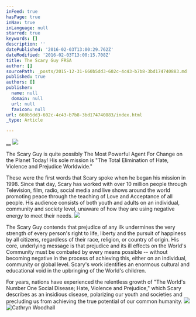 ```yaml
---
inFeed: true
hasPage: true
inNav: true
inLanguage: null
starred: true
keywords: []
description: ''
datePublished: '2016-02-03T13:00:29.762Z'
dateModified: '2016-02-03T13:00:15.708Z'
title: The Scary Guy FRSA
author: []
sourcePath: _posts/2015-12-31-660b5dd3-602c-4c43-b7b8-3bd174740883.md
published: true
authors: []
publisher:
  name: null
  domain: null
  url: null
  favicon: null
url: 660b5dd3-602c-4c43-b7b8-3bd174740883/index.html
_type: Article

---
```

[__][0]
![](https://the-grid-user-content.s3-us-west-2.amazonaws.com/ada196bd-38aa-4824-9afb-1e2fb09b07ae.JPG)

The Scary Guy is quite possibly The Most Powerful Agent For Change on the Planet Today!
His sole mission is "The Total Elimination of Hate, Violence and Prejudice Worldwide." 

These were the first words that Scary spoke when he began his mission in 1998\. Since that day, Scary has worked with over 10 million people through Television, film, radio, social media and live shows around the world promoting peace through the teaching of Love and Acceptance of all people. His audience consists of both youth and adults on an individual, community and society level, unaware of how they are using negative energy to meet their needs. ![](https://the-grid-user-content.s3-us-west-2.amazonaws.com/7674d0aa-283d-4a0d-a27f-fc8455eae87f.jpg)

The Scary Guy contends that prejudice of any ilk undermines the very strength of every person's right to life, liberty and the pursuit of happiness by all citizens, regardless of their race, religion, or country of origin. His core, underlying message is that prejudice and its ill effects on the World's Community must be combated by every means possible -- without becoming negative in the process of achieving this, either on an individual, community or global level.
Scary's work identifies an enormous cultural and educational void in the upbringing of the World's children. 

For years, nations have experienced the relentless growth of "The World's Number One Social Disease; Hate, Violence and Prejudice," which Scary describes as an insidious disease, polarizing our youth and societies and precluding us from achieving the true potential of our common humanity.
![](https://the-grid-user-content.s3-us-west-2.amazonaws.com/34b0c277-d687-4863-9199-611e21fb2ee0.jpg)
![Cathryn Woodhall](https://the-grid-user-content.s3-us-west-2.amazonaws.com/5e9ed43b-463f-485f-9483-169400ca5ecf.JPG)

[0]: http://thescaryguy.com/education/